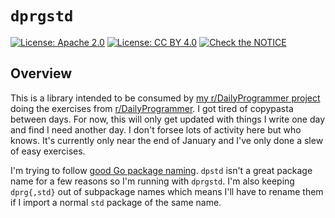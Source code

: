 # `dprgstd`

[![License: Apache 2.0](https://img.shields.io/badge/License-Apache%202.0-blue.svg)](https://opensource.org/licenses/Apache-2.0)
[![License: CC BY 4.0](https://img.shields.io/badge/License-CC%20BY%204.0-lightgrey.svg)](https://creativecommons.org/licenses/by/4.0/)
[![Check the NOTICE](https://img.shields.io/badge/Check%20the-NOTICE-420C3B.svg)](./NOTICE)

## Overview

This is a library intended to be consumed by [my r/DailyProgrammer project](https://github.com/thecjharries/r-daily-programmer) doing the exercises from [r/DailyProgrammer](https://old.reddit.com/r/dailyprogrammer). I got tired of copypasta between days. For now, this will only get updated with things I write one day and find I need another day. I don't forsee lots of activity here but who knows. It's currently only near the end of January and I've only done a slew of easy exercises.

I'm trying to follow [good Go package naming](https://blog.golang.org/package-names). `dpstd` isn't a great package name for a few reasons so I'm running with `dprgstd`. I'm also keeping `dprg{,std}` out of subpackage names which means I'll have to rename them if I import a normal `std` package of the same name.

